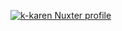 [![k-karen Nuxter profile](https://nuxters.nuxt.com/card/k-karen/og.png)](https://nuxters.nuxt.com/k-karen)
